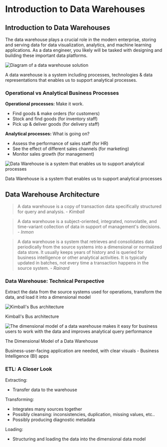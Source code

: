 # Introduction to Data Warehouses

## Introduction to Data Warehouses

The data warehouse plays a crucial role in the modern enterprise, storing and serving data for data visualization, analytics, and machine learning applications. As a data engineer, you likely will be tasked with designing and building these important data platforms.

![Diagram of a data warehouse solution](https://video.udacity-data.com/topher/2022/November/6376f33e_l1-introduction-to-cloud-data-warehouses/l1-introduction-to-cloud-data-warehouses.jpg)

A data warehouse is a system including processes, technologies & data representations that enables us to support analytical processes.

### Operational vs Analytical Business Processes

**Operational processes:**  Make it work.

-   Find goods & make orders (for customers)
-   Stock and find goods (for inventory staff)
-   Pick up & deliver goods (for delivery staff)

**Analytical processes:**  What is going on?

-   Assess the performance of sales staff (for HR)
-   See the effect of different sales channels (for marketing)
-   Monitor sales growth (for management)

![Data Warehouse is a system that enables us to support analytical processes](https://video.udacity-data.com/topher/2021/August/6111bc21_l1-introduction-to-datawarehousing/l1-introduction-to-datawarehousing.png)

Data Warehouse is a system that enables us to support analytical processes

## Data Warehouse Architecture

> A data warehouse is a copy of transaction data specifically structured for query and analysis. -  _Kimball_

> A data warehouse is a subject-oriented, integrated, nonvolatile, and time-variant collection of data in support of management's decisions. -  _Inmon_

> A data warehouse is a system that retrieves and consolidates data periodically from the source systems into a dimensional or normalized data store. It usually keeps years of history and is queried for business intelligence or other analytical activities. It is typically updated in batches, not every time a transaction happens in the source system. -  _Rainard_


### Data Warehouse: Technical Perspective

Extract the data from the source systems used for operations, transform the data, and load it into a dimensional model

![Kimball's Bus architecture](https://video.udacity-data.com/topher/2021/August/6112ddd2_l1-introduction-to-datawarehousing-3/l1-introduction-to-datawarehousing-3.png)

Kimball's Bus architecture

![The dimensional model of a data warehouse makes it easy for business users to work with the data and improves analytical query performance](https://video.udacity-data.com/topher/2021/August/6111d21c_l1-introduction-to-datawarehousing-1/l1-introduction-to-datawarehousing-1.png)

The Dimensional Model of a Data Warehouse

Business-user-facing application are needed, with clear visuals - Business Intelligence (BI) apps

### ETL: A Closer Look

Extracting:

-   Transfer data to the warehouse

Transforming:

-   Integrates many sources together
-   Possibly cleansing: inconsistencies, duplication, missing values, etc..
-   Possibly producing diagnostic metadata

Loading:

-   Structuring and loading the data into the dimensional data model
